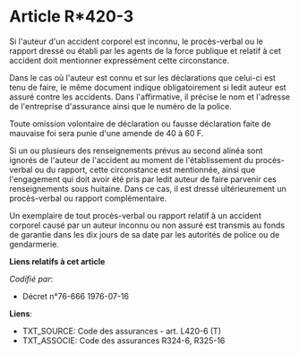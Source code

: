 # Article R*420-3

Si l'auteur d'un accident corporel est inconnu, le procès-verbal ou le rapport dressé ou établi par les agents de la force
publique et relatif à cet accident doit mentionner expressément cette circonstance.

Dans le cas où l'auteur est connu et sur les déclarations que celui-ci est tenu de faire, le même document indique
obligatoirement si ledit auteur est assuré contre les accidents. Dans l'affirmative, il précise le nom et l'adresse de
l'entreprise d'assurance ainsi que le numéro de la police.

Toute omission volontaire de déclaration ou fausse déclaration faite de mauvaise foi sera punie d'une amende de 40 à 60 F.

Si un ou plusieurs des renseignements prévus au second alinéa sont ignorés de l'auteur de l'accident au moment de
l'établissement du procès-verbal ou du rapport, cette circonstance est mentionnée, ainsi que l'engagement qui doit avoir été
pris par ledit auteur de faire parvenir ces renseignements sous huitaine. Dans ce cas, il est dressé ultérieurement un
procès-verbal ou rapport complémentaire.

Un exemplaire de tout procès-verbal ou rapport relatif à un accident corporel causé par un auteur inconnu ou non assuré est
transmis au fonds de garantie dans les dix jours de sa date par les autorités de police ou de gendarmerie.

**Liens relatifs à cet article**

_Codifié par_:

  - Décret n°76-666 1976-07-16

**Liens**:

  - TXT_SOURCE: Code des assurances - art. L420-6 (T)
  - TXT_ASSOCIE: Code des assurances R324-6, R325-16
